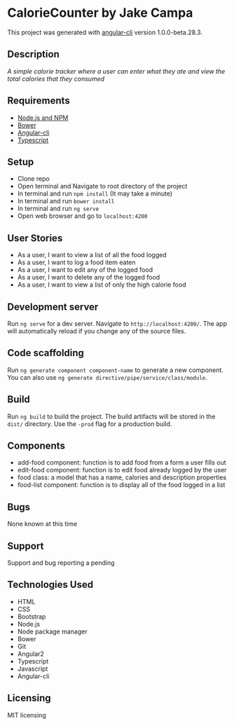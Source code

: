 # CalorieCounter by Jake Campa

This project was generated with [angular-cli](https://github.com/angular/angular-cli) version 1.0.0-beta.28.3.

## Description

_A simple calorie tracker where a user can enter what they ate and view the total calories that they consumed_

## Requirements

- [Node.js and NPM](http://nodejs.org)
- [Bower](https://bower.io/)
- [Angular-cli](https://cli.angular.io/)
- [Typescript](https://www.typescriptlang.org/)

## Setup

- Clone repo
- Open terminal and Navigate to root directory of the project
- In terminal and run `npm install` (It may take a minute)
- In terminal and run `bower install`
- In terminal and run `ng serve`
- Open web browser and go to `localhost:4200`


## User Stories

- As a user, I want to view a list of all the food logged
- As a user, I want to log a food item eaten
- As a user, I want to edit any of the logged food
- As a user, I want to delete any of the logged food
- As a user, I want to view a list of only the high calorie food

## Development server

Run `ng serve` for a dev server. Navigate to `http://localhost:4200/`. The app will automatically reload if you change any of the source files.

## Code scaffolding

Run `ng generate component component-name` to generate a new component. You can also use `ng generate directive/pipe/service/class/module`.

## Build

Run `ng build` to build the project. The build artifacts will be stored in the `dist/` directory. Use the `-prod` flag for a production build.

## Components
- add-food component: function is to add food from a form a user fills out
- edit-food component: function is to edit food already logged by the user
- food class: a model that has a name, calories and description properties
- food-list component: function is to display all of the food logged in a list

## Bugs

None known at this time

## Support

Support and bug reporting a pending

## Technologies Used

- HTML
- CSS
- Bootstrap
- Node.js
- Node package manager
- Bower
- Git
- Angular2
- Typescript
- Javascript
- Angular-cli

## Licensing

MIT licensing
